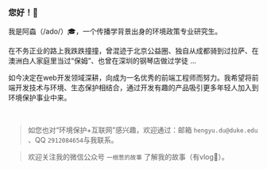 ### 您好！👋

我是阿螙（/ado/）:mortar_board:，一个传播学背景出身的环境政策专业研究生。

在不务正业的路上我跌跌撞撞，曾混迹于北京公益圈、独自从成都骑到过拉萨、在澳洲白人家庭里当过“保姆”、也曾在深圳的钢琴店做过学徒 ...

如今决定在web开发领域深耕，向成为一名优秀的前端工程师而努力。我希望将前端开发技术与环境、生态保护相结合，通过开发有趣的产品吸引更多年轻人加入到环境保护事业中来。

</br>

> 如您也对“环境保护+互联网”感兴趣，欢迎通过：邮箱 `hengyu.du@duke.edu` 、QQ `2912084654`与我联系。

> 欢迎关注我的微信公众号 `一根葱的故事` 了解我的故事（有vlog🤭）。
